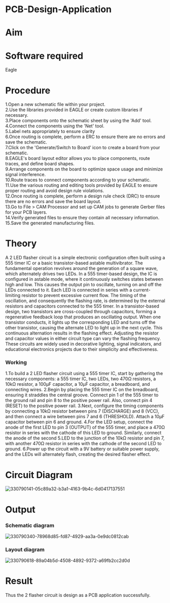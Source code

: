 # PCB-Design-Application
# Aim


# Software required
Eagle

# Procedure
1.Open a new schematic file within your project.</br>
2.Use the libraries provided in EAGLE or create custom libraries if necessary.</br>
3.Place components onto the schematic sheet by using the 'Add' tool.</br>
4.Connect the components using the 'Net' tool.</br>
5.Label nets appropriately to ensure clarity</br>
6.Once routing is complete, perform a ERC to ensure there are no errors and save the schematic.</br>
7.Click on the 'Generate/Switch to Board' icon to create a board from your schematic.</br>
8.EAGLE's board layout editor allows you to place components, route traces, and define board shapes.</br>
9.Arrange components on the board to optimize space usage and minimize signal interference.</br>
10.Route traces to connect components according to your schematic.</br>
11.Use the various routing and editing tools provided by EAGLE to ensure proper routing and avoid design rule violations.</br>
12.Once routing is complete, perform a design rule check (DRC) to ensure there are no errors and save the board layout.</br>
13.Go to File > CAM Processor and set up CAM jobs to generate Gerber files for your PCB layers.</br>
14.Verify generated files to ensure they contain all necessary information.</br>
15.Save the generated manufacturing files.</br>

# Theory
A 2 LED flasher circuit is a simple electronic configuration often built using a 555 timer IC or a basic transistor-based astable multivibrator. The fundamental operation revolves around the generation of a square wave, which alternately drives two LEDs. In a 555 timer-based design, the IC is configured in astable mode, where it continuously switches states between high and low. This causes the output pin to oscillate, turning on and off the LEDs connected to it. Each LED is connected in series with a current-limiting resistor to prevent excessive current flow. The timing of the oscillation, and consequently the flashing rate, is determined by the external resistors and capacitors connected to the 555 timer. In a transistor-based design, two transistors are cross-coupled through capacitors, forming a regenerative feedback loop that produces an oscillating output. When one transistor conducts, it lights up the corresponding LED and turns off the other transistor, causing the alternate LED to light up in the next cycle. This continuous alternation results in the flashing effect. Adjusting the resistor and capacitor values in either circuit type can vary the flashing frequency. These circuits are widely used in decorative lighting, signal indicators, and educational electronics projects due to their simplicity and effectiveness.


### Working 
1.To build a 2 LED flasher circuit using a 555 timer IC, start by gathering the necessary components: a 555 timer IC, two LEDs, two 470Ω resistors, a 10kΩ resistor, a 100µF capacitor, a 10µF capacitor, a breadboard, and connecting wires. 2.Begin by placing the 555 timer IC on the breadboard, ensuring it straddles the central groove. Connect pin 1 of the 555 timer to the ground rail and pin 8 to the positive power rail. Also, connect pin 4 (RESET) to the positive power rail. 3.Next, configure the timing components by connecting a 10kΩ resistor between pins 7 (DISCHARGE) and 8 (VCC), and then connect a wire between pins 7 and 6 (THRESHOLD). Attach a 10µF capacitor between pin 6 and ground. 4.For the LED setup, connect the anode of the first LED to pin 3 (OUTPUT) of the 555 timer, and place a 470Ω resistor in series with the cathode of this LED to ground. Similarly, connect the anode of the second 5.LED to the junction of the 10kΩ resistor and pin 7, with another 470Ω resistor in series with the cathode of the second LED to ground. 6.Power up the circuit with a 9V battery or suitable power supply, and the LEDs will alternately flash, creating the desired flasher effect.

# Circuit Diagram
![330790141-05c89a32-b3a1-4163-9b4c-6d0417137551](https://github.com/Rajesh242004/PCB-Design-Application/assets/117814063/c7cdaa74-6984-4e6a-a1ed-8e32a6b65004)



# Output

### Schematic diagram
![330790340-78968d85-fd87-4929-aa3a-0e9dc0812cab](https://github.com/Rajesh242004/PCB-Design-Application/assets/117814063/79b5a560-dac8-43cc-ab4e-718eb3984c1b)

### Layout diagram
![330790618-89a04b5d-4508-4892-9372-a69fb2cc2d0d](https://github.com/Rajesh242004/PCB-Design-Application/assets/117814063/19f718ac-2220-4f50-9255-373a5a1f04b5)



# Result
Thus the 2 flasher circuit is design as a PCB application successfully.

